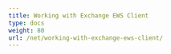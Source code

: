 ```yaml
---
title: Working with Exchange EWS Client
type: docs
weight: 80
url: /net/working-with-exchange-ews-client/
---
```


